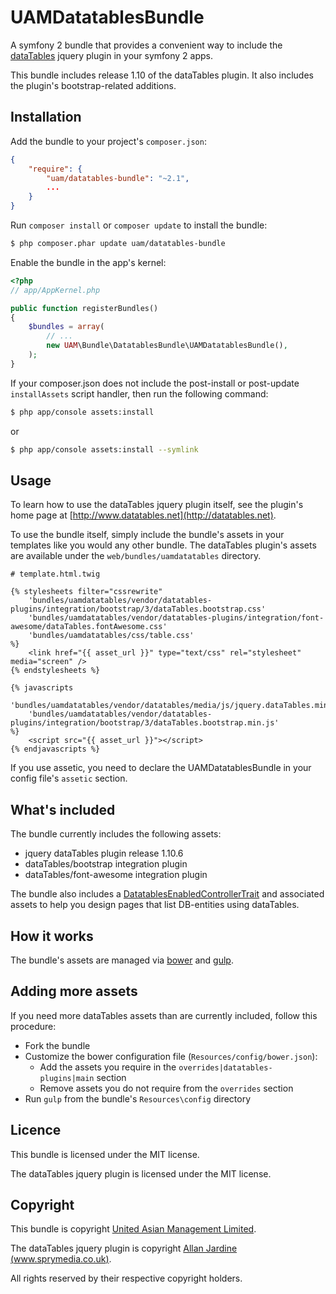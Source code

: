 UAMDatatablesBundle
===================

A symfony 2 bundle that provides a convenient way to include the [dataTables](http://www.datatables.net/) jquery plugin in your symfony 2 apps.

This bundle includes release 1.10 of the dataTables plugin. It also includes the plugin's bootstrap-related additions.

Installation
------------

Add the bundle to your project's `composer.json`:

```json
{
    "require": {
        "uam/datatables-bundle": "~2.1",
        ...
    }
}
```

Run `composer install` or `composer update` to install the bundle:

``` bash
$ php composer.phar update uam/datatables-bundle
```


Enable the bundle in the app's kernel:

``` php
<?php
// app/AppKernel.php

public function registerBundles()
{
    $bundles = array(
        // ...
        new UAM\Bundle\DatatablesBundle\UAMDatatablesBundle(),
    );
}
```

If your composer.json does not include the post-install or post-update `installAssets` script handler, then run the following command:

``` bash
$ php app/console assets:install
```

or

``` bash
$ php app/console assets:install --symlink
```

Usage
-----

To learn how to use the dataTables jquery plugin itself, see the plugin's home page at [http://www.datatables.net](http://datatables.net).

To use the bundle itself, simply include the bundle's assets in your templates like you would any other bundle. The dataTables plugin's assets are available under the `web/bundles/uamdatatables` directory.

``` twig
# template.html.twig

{% stylesheets filter="cssrewrite"
    'bundles/uamdatatables/vendor/datatables-plugins/integration/bootstrap/3/dataTables.bootstrap.css'
	'bundles/uamdatatables/vendor/datatables-plugins/integration/font-awesome/dataTables.fontAwesome.css'
	'bundles/uamdatatables/css/table.css'
%}
	<link href="{{ asset_url }}" type="text/css" rel="stylesheet" media="screen" />
{% endstylesheets %}

{% javascripts
	'bundles/uamdatatables/vendor/datatables/media/js/jquery.dataTables.min.js'
	'bundles/uamdatatables/vendor/datatables-plugins/integration/bootstrap/3/dataTables.bootstrap.min.js'
%}
	<script src="{{ asset_url }}"></script>
{% endjavascripts %}
```

If you use assetic, you need to declare the UAMDatatablesBundle in your config file's `assetic` section.

What's included
---------------

The bundle currently includes the following assets:

* jquery dataTables plugin release 1.10.6
* dataTables/bootstrap integration plugin
* dataTables/font-awesome integration plugin

The bundle also includes a [DatatablesEnabledControllerTrait](Resources/docs/DatatablesEnabledContollerTrait.md) and associated assets to help you design pages that list DB-entities using dataTables.

How it works
-------------
The bundle's assets are managed via [bower](http://bower.io/) and [gulp](http://gulpjs.com/).

Adding more assets
------------------
If you need more dataTables assets than are currently included, follow this procedure:

* Fork the bundle
* Customize the bower configuration file (`Resources/config/bower.json`): 
	* Add the assets you require in the `overrides|datatables-plugins|main` section
	* Remove assets you do not require from the `overrides` section
* Run `gulp` from the bundle's `Resources\config` directory

Licence
-------

This bundle is licensed under the MIT license.

The dataTables jquery plugin is licensed under the MIT license.

Copyright
---------

This bundle is copyright [United Asian Management Limited](http://www.united-asian.com).

The dataTables jquery plugin is copyright [Allan Jardine (www.sprymedia.co.uk)](http://www.sprymedia.co.uk).

All rights reserved by their respective copyright holders.
